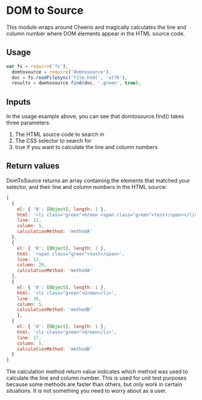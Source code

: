 # DOM to Source

This module wraps around Cheerio and magically calculates the line and column number where DOM elements appear in the HTML source code.

## Usage

```js
var fs = require('fs'),
  domtosource = require('domtosource'),
  doc = fs.readFileSync('file.html', 'utf8'),
  results = domtosource.find(doc, '.green', true);
```

## Inputs

In the usage example above, you can see that domtosource.find() takes three parameters.

1) The HTML source code to search in
2) The CSS selector to search for
3) true if you want to calculate the line and column numbers

## Return values

DomToSource returns an array containing the elements that matched your selector, and their line and column numbers in the HTML source:

```js
[
  {
    el: { '0': [Object], length: 1 },
    html: '<li class="green">Green <span class="green">test</span></li>',
    line: 12,
    column: 5,
    calculationMethod: 'methodA'
  },
  {
  	el: { '0': [Object], length: 1 },
    html: '<span class="green">test</span>',
    line: 12,
    column: 29,
    calculationMethod: 'methodA'
  },
  {
  	el: { '0': [Object], length: 1 },
    html: '<li class="green">Green</li>',
    line: 16,
    column: 5,
    calculationMethod: 'methodB'
 	},
  {
  	el: { '0': [Object], length: 1 },
    html: '<li class="green">Green</li>',
    line: 17,
    column: 5,
    calculationMethod: 'methodB'
  }
]
```

The calculation method return value indicates which method was used to calculate the line and column number. This is used for unit test purposes because some methods are faster than others, but only work in certain situations. It is not something you need to worry about as a user.
